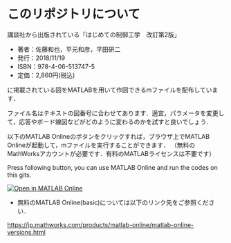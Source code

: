 # このリポジトリについて

講談社から出版されている「はじめての制御工学　改訂第2版」
- 著者：佐藤和也，平元和彦，平田研二
- 発行：2018/11/19
- ISBN：978-4-06-513747-5
- 定価：2,860円(税込)
  
に掲載されている図をMATLABを用いて作図できるmファイルを配布しています．

ファイル名はテキストの図番号に合わせてあります．適宜，パラメータを変更して，応答やボード線図などがどのように変わるのかを試すと良いでしょう．

以下のMATLAB Onlineのボタンをクリックすれば，ブラウザ上でMATLAB Onlineが起動して，mファイルを実行することができます．
 （無料のMathWorksアカウントが必要です．有料のMATLABライセンスは不要です）

Press following button, you can use MATLAB Online and run the codes on this gits.

[![Open in MATLAB Online](https://www.mathworks.com/images/responsive/global/open-in-matlab-online.svg)](https://matlab.mathworks.com/open/github/v1?repo=KazuyaSato1968/First_Course_Control_Eng_MATLAB)

- 無料のMATLAB Online(basic)については以下のリンク先をご参照ください．

https://jp.mathworks.com/products/matlab-online/matlab-online-versions.html
